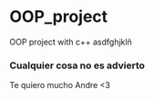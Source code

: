 # OOP_project

OOP project with c++
asdfghjklñ

### Cualquier cosa no es advierto

Te quiero mucho Andre <3
